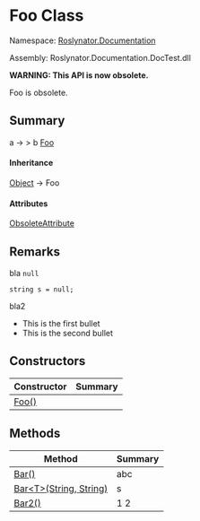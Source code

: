 # Foo Class

Namespace: [Roslynator.Documentation](../README.md)

Assembly: Roslynator\.Documentation\.DocTest\.dll

**WARNING: This API is now obsolete\.**

Foo is obsolete\.

## Summary

a → > b [Foo](./README.md)

#### Inheritance

[Object](https://docs.microsoft.com/en-us/dotnet/api/system.object) &#x2192; Foo

#### Attributes

[ObsoleteAttribute](https://docs.microsoft.com/en-us/dotnet/api/system.obsoleteattribute)

## Remarks

bla `null`

```
string s = null;
```


bla2

* This is the first bullet
* This is the second bullet

## Constructors

| Constructor | Summary |
| ----------- | ------- |
| [Foo()](-ctor/README.md) | |

## Methods

| Method | Summary |
| ------ | ------- |
| [Bar()](Bar/README.md) | abc |
| [Bar\<T>(String, String)](Bar-1/README.md) | s |
| [Bar2()](Bar2/README.md) | 1 2 |

